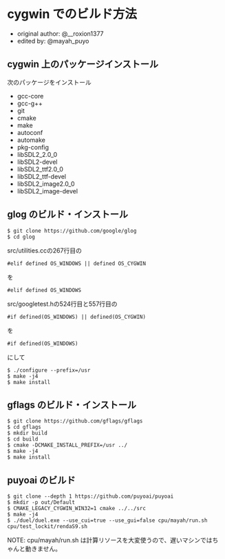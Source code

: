 # cygwin でのビルド方法

* original author: @__roxion1377
* edited by: @mayah_puyo

## cygwin 上のパッケージインストール

次のパッケージをインストール
* gcc-core
* gcc-g++
* git
* cmake
* make
* autoconf
* automake
* pkg-config
* libSDL2_2.0_0
* libSDL2-devel
* libSDL2_ttf2.0_0
* libSDL2_ttf-devel
* libSDL2_image2.0_0
* libSDL2_image-devel

## glog のビルド・インストール

    $ git clone https://github.com/google/glog
    $ cd glog

src/utilities.ccの267行目の

    #elif defined OS_WINDOWS || defined OS_CYGWIN

を

    #elif defined OS_WINDOWS

src/googletest.hの524行目と557行目の

    #if defined(OS_WINDOWS) || defined(OS_CYGWIN)

を

    #if defined(OS_WINDOWS)

にして

    $ ./configure --prefix=/usr
    $ make -j4
    $ make install

## gflags のビルド・インストール

    $ git clone https://github.com/gflags/gflags
    $ cd gflags
    $ mkdir build
    $ cd build
    $ cmake -DCMAKE_INSTALL_PREFIX=/usr ../
    $ make -j4
    $ make install

## puyoai のビルド

    $ git clone --depth 1 https://github.com/puyoai/puyoai
    $ mkdir -p out/Default
    $ CMAKE_LEGACY_CYGWIN_WIN32=1 cmake ../../src
    $ make -j4
    $ ./duel/duel.exe --use_cui=true --use_gui=false cpu/mayah/run.sh cpu/test_lockit/rendaS9.sh

NOTE: cpu/mayah/run.sh は計算リソースを大変使うので、遅いマシンではちゃんと動きません。

